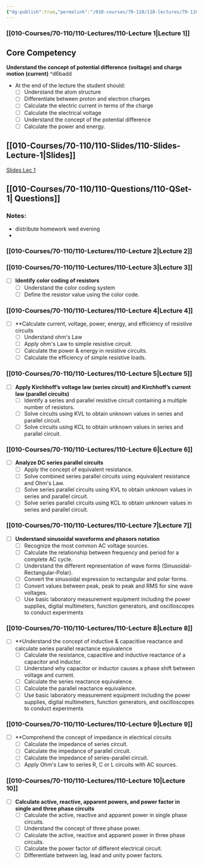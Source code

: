 ```yaml
---
{"dg-publish":true,"permalink":"/010-courses/70-110/110-lectures/70-110-lesson-plan/","dgHomeLink":true,"dgPassFrontmatter":false,"dgShowBacklinks":true,"dgShowLocalGraph":true,"dgShowInlineTitle":false}
---
```



### [[010-Courses/70-110/110-Lectures/110-Lecture 1|Lecture 1]]


<div class="transclusion internal-embed is-loaded"><div class="markdown-embed">





## Core Competency
**Understand the concept of potential difference (voltage) and charge motion (current)** ^d6badd

* At the end of the lecture the student should:
	- [ ] Understand the atom structure
	- [ ] Differentiate between proton and electron charges 
	- [ ] Calculate the electric current in terms of the charge 
	- [ ] Calculate the electrical voltage
	- [ ] Understand the concept of the potential difference 
	- [ ] Calculate the power and energy. 

## [[010-Courses/70-110/110-Slides/110-Slides-Lecture-1|Slides]]
[Slides Lec 1](https://slides.class-room.info/110-slides/110-slides-1)

## [[010-Courses/70-110/110-Questions/110-QSet-1| Questions]]

### Notes:
- distribute homework wed evening
- 



</div></div>


### [[010-Courses/70-110/110-Lectures/110-Lecture 2|Lecture 2]]


### [[010-Courses/70-110/110-Lectures/110-Lecture 3|Lecture 3]]
- [ ] **Identify color coding of resistors**
	- [ ] Understand the color coding system
	- [ ] Define the resistor value using the color code. 

### [[010-Courses/70-110/110-Lectures/110-Lecture 4|Lecture 4]]
- [ ] **Calculate current, voltage, power, energy, and efficiency of resistive circuits
	- [ ] Understand ohm's Law
	- [ ] Apply ohm's Law to simple resistive circuit.
	- [ ] Calculate the power & energy in resistive circuits. 
	- [ ] Calculate the efficiency of simple resistive loads. 

### [[010-Courses/70-110/110-Lectures/110-Lecture 5|Lecture 5]]
- [ ] **Apply Kirchhoff’s voltage law (series circuit) and Kirchhoff’s current law (parallel circuits)**
	- [ ] Identify a series and parallel resistive circuit containing a multiple number of resistors. 
	- [ ] Solve circuits using KVL to obtain unknown values in series and parallel circuit. 
	- [ ] Solve circuits using KCL to obtain unknown values in series and parallel circuit.

### [[010-Courses/70-110/110-Lectures/110-Lecture 6|Lecture 6]]
- [ ] **Analyze DC series parallel circuits**
	- [ ] Apply the concept of equivalent resistance. 
	- [ ] Solve combined series parallel circuits using equivalent resistance and Ohm's Law.
	- [ ] Solve series parallel circuits using KVL to obtain unknown values in series and parallel circuit. 
	- [ ] Solve series parallel circuits using KCL to obtain unknown values in series and parallel circuit. 

### [[010-Courses/70-110/110-Lectures/110-Lecture 7|Lecture 7]]
- [ ] **Understand sinusoidal waveforms and phasors notation**
	- [ ] Recognize the most common AC voltage sources.
	- [ ] Calculate the relationship between frequency and period for a complete AC cycle. 
	- [ ] Understand the different representation of wave forms (Sinusoidal-Rectangular-Polar).
	- [ ] Convert the sinusoidal expression to rectangular and polar forms.
	- [ ] Convert values between peak, peak to peak and RMS for sine wave voltages. 
	- [ ] Use basic laboratory measurement equipment including the power supplies, digital multimeters, function generators, and oscilloscopes to conduct experiments

### [[010-Courses/70-110/110-Lectures/110-Lecture 8|Lecture 8]]
- [ ] **Understand the concept of inductive & capacitive reactance and calculate series parallel reactance equivalence
	- [ ] Calculate the resistance, capacitive and inductive reactance of a capacitor and inductor. 
	- [ ] Understand why capacitor or inductor causes a phase shift between voltage and current.
	- [ ] Calculate the series reactance equivalence. 
	- [ ] Calculate the parallel reactance equivalence.
	- [ ] Use basic laboratory measurement equipment including the power supplies, digital multimeters, function generators, and oscilloscopes to conduct experiments

### [[010-Courses/70-110/110-Lectures/110-Lecture 9|Lecture 9]]
- [ ] **Comprehend the concept of impedance in electrical circuits
	- [ ] Calculate the impedance of series circuit.
	- [ ] Calculate the impedance of parallel circuit.
	- [ ] Calculate the impedance of series-parallel circuit.
	- [ ] Apply Ohm's Law to series R, C or L circuits with AC sources.

### [[010-Courses/70-110/110-Lectures/110-Lecture 10|Lecture 10]]
- [ ] **Calculate active, reactive, apparent powers, and power factor in single and three phase circuits**
	- [ ] Calculate the active, reactive and apparent power in single phase circuits.
	- [ ] Understand the concept of three phase power.
	- [ ] Calculate the active, reactive and apparent power in three phase circuits.
	- [ ] Calculate the power factor of different electrical circuit.
	- [ ] Differentiate between lag, lead and unity power factors.